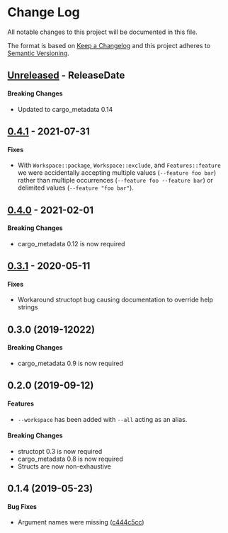 # Change Log
All notable changes to this project will be documented in this file.

The format is based on [Keep a Changelog](http://keepachangelog.com/)
and this project adheres to [Semantic Versioning](http://semver.org/).

<!-- next-header -->
## [Unreleased] - ReleaseDate

#### Breaking Changes

- Updated to cargo_metadata 0.14

## [0.4.1] - 2021-07-31

#### Fixes

- With `Workspace::package`, `Workspace::exclude`, and `Features::feature` we
  were accidentally accepting multiple values (`--feature foo bar`) rather than
  multiple occurrences (`--feature foo --feature bar`) or delimited values
  (`--feature "foo bar"`).

## [0.4.0] - 2021-02-01

#### Breaking Changes

* cargo_metadata 0.12 is now required

## [0.3.1] - 2020-05-11

#### Fixes

* Workaround structopt bug causing documentation to override help strings

## 0.3.0 (2019-12022)

#### Breaking Changes

* cargo_metadata 0.9 is now required


## 0.2.0 (2019-09-12)

#### Features

* `--workspace` has been added with `--all` acting as an alias.

#### Breaking Changes

* structopt 0.3 is now required
* cargo_metadata 0.8 is now required
* Structs are now non-exhaustive


## 0.1.4 (2019-05-23)


#### Bug Fixes

*   Argument names were missing ([c444c5cc](https://github.com/crate-ci/clap-cargo/commit/c444c5cc019f08c6f2e619e166344f548531b8f6))


<!-- next-url -->
[Unreleased]: https://github.com/crate-ci/clap-cargo/compare/v0.4.1...HEAD
[0.4.1]: https://github.com/crate-ci/clap-cargo/compare/v0.4.0...v0.4.1
[0.4.0]: https://github.com/crate-ci/clap-cargo/compare/v0.3.1...v0.4.0
[0.3.1]: https://github.com/crate-ci/clap-cargo/compare/v0.3.0...v0.3.1
